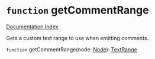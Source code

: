 # `function` getCommentRange

[Documentation Index](../README.md)

Gets a custom text range to use when emitting comments.

`function` getCommentRange(node: [Node](../interface.Node/README.md)): [TextRange](../interface.TextRange/README.md)
